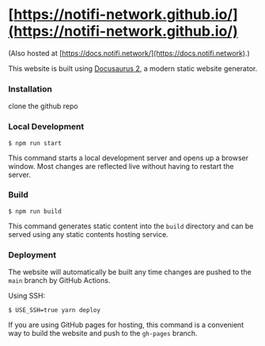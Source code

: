 # [https://notifi-network.github.io/](https://notifi-network.github.io/)

(Also hosted at [https://docs.notifi.network/](https://docs.notifi.network).)

This website is built using [Docusaurus 2](https://docusaurus.io/), a modern static website generator.

### Installation

clone the github repo 

### Local Development

```
$ npm run start
```

This command starts a local development server and opens up a browser window. Most changes are reflected live without having to restart the server.

### Build

```
$ npm run build
```

This command generates static content into the `build` directory and can be served using any static contents hosting service.

### Deployment

The website will automatically be built any time changes are pushed to the `main` branch by GitHub Actions.

Using SSH:

```
$ USE_SSH=true yarn deploy
```

If you are using GitHub pages for hosting, this command is a convenient way to build the website and push to the `gh-pages` branch.
